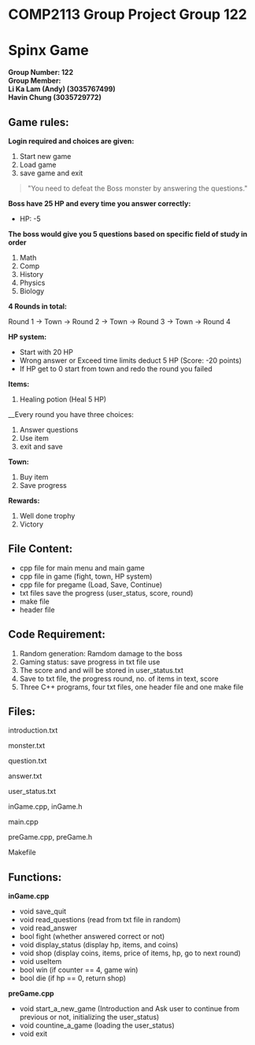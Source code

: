 # COMP2113 Group Project Group 122
# Spinx Game

__Group Number: 122__ <br/>
__Group Member: <br/>
Li Ka Lam (Andy) (3035767499) <br/>
Havin Chung (3035729772)__

## Game rules:
__Login required and choices are given:__
1) Start new game
2) Load game
3) save game and exit

> "You need to defeat the Boss monster by answering the questions."

__Boss have 25 HP and every time you answer correctly:__ <br/>
- HP: -5

__The boss would give you 5 questions based on specific field of study in order__
1) Math
2) Comp
3) History
4) Physics
5) Biology

__4 Rounds in total:__

Round 1 -> Town -> Round 2 -> Town -> Round 3 -> Town -> Round 4

__HP system:__
- Start with 20 HP
- Wrong answer or Exceed time limits deduct 5 HP (Score: -20 points)
- If HP get to 0 start from town and redo the round you failed

__Items:__
1) Healing potion (Heal 5 HP)

__Every round you have three choices:
1) Answer questions
2) Use item
3) exit and save

__Town:__
1) Buy item
2) Save progress

__Rewards:__
1) Well done trophy
2) Victory

## File Content:
- cpp file for main menu and main game
- cpp file in game (fight, town, HP system)
- cpp file for pregame (Load, Save, Continue)
- txt files save the progress (user_status, score, round)
- make file
- header file

## Code Requirement:
1) Random generation: Ramdom damage to the boss
2) Gaming status: save progress in txt file use <fstream>
3) The score and and will be stored in user_status.txt
4) Save to txt file, the progress round, no. of items in text, score
5) Three C++ programs, four txt files, one header file and one make file

## Files:

introduction.txt

monster.txt
  
question.txt

answer.txt
  
user_status.txt

inGame.cpp, inGame.h

main.cpp

preGame.cpp, preGame.h

Makefile
  
## Functions:

__inGame.cpp__
- void save_quit
- void read_questions (read from txt file in random)
- void read_answer
- bool fight (whether answered correct or not)
- void display_status (display hp, items, and coins)
- void shop (display coins, items, price of items, hp, go to next round)
- void useItem
- bool win (if counter == 4, game win)
- bool die (if hp == 0, return shop)
  
__preGame.cpp__
- void start_a_new_game (Introduction and Ask user to continue from previous or not, initializing the user_status)
- void countine_a_game (loading the user_status)
- void exit
